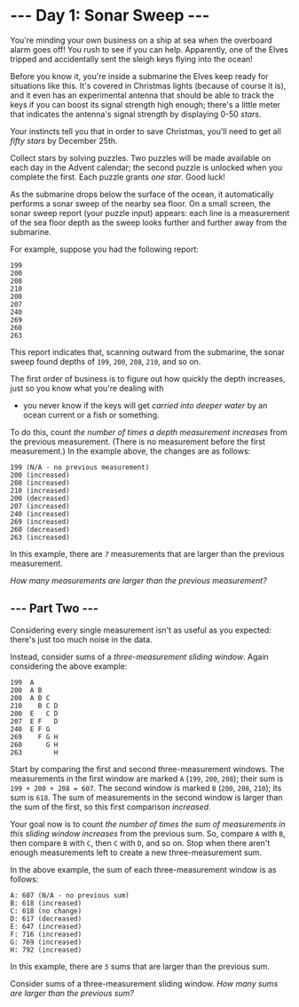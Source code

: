 # --- Day 1: Sonar Sweep ---

You're minding your own business on a ship at sea when the overboard alarm goes off! You rush to see if you can help.
Apparently, one of the Elves tripped and accidentally sent the sleigh keys flying into the ocean!

Before you know it, you're inside a submarine the Elves keep ready for situations like this. It's covered in Christmas
lights (because of course it is), and it even has an experimental antenna that should be able to track the keys if you
can boost its signal strength high enough; there's a little meter that indicates the antenna's signal strength by
displaying 0-50 *stars*.

Your instincts tell you that in order to save Christmas, you'll need to get all *fifty stars* by December 25th.

Collect stars by solving puzzles.  Two puzzles will be made available on each day in the Advent calendar; the second
puzzle is unlocked when you complete the first.  Each puzzle grants *one star*. Good luck!

As the submarine drops below the surface of the ocean, it automatically performs a sonar sweep of the nearby sea floor.
On a small screen, the sonar sweep report (your puzzle input) appears: each line is a measurement of the sea floor depth
as the sweep looks further and further away from the submarine.

For example, suppose you had the following report:

```
199
200
208
210
200
207
240
269
260
263

```

This report indicates that, scanning outward from the submarine, the sonar sweep found depths of `199`, `200`, `208`,
`210`, and so on.

The first order of business is to figure out how quickly the depth increases, just so you know what you're dealing with
- you never know if the keys will get *carried into deeper water* by an ocean current or a fish or something.

To do this, count *the number of times a depth measurement increases* from the previous measurement. (There is no
measurement before the first measurement.) In the example above, the changes are as follows:

```
199 (N/A - no previous measurement)
200 (increased)
208 (increased)
210 (increased)
200 (decreased)
207 (increased)
240 (increased)
269 (increased)
260 (decreased)
263 (increased)

```

In this example, there are *`7`* measurements that are larger than the previous measurement.

*How many measurements are larger than the previous measurement?*

## --- Part Two ---

Considering every single measurement isn't as useful as you expected: there's just too much noise in the data.

Instead, consider sums of a *three-measurement sliding window*.  Again considering the above example:

```
199  A
200  A B
208  A B C
210    B C D
200  E   C D
207  E F   D
240  E F G
269    F G H
260      G H
263        H

```

Start by comparing the first and second three-measurement windows. The measurements in the first window are marked `A`
(`199`, `200`, `208`); their sum is `199 + 200 + 208 = 607`. The second window is marked `B` (`200`, `208`, `210`); its
sum is `618`. The sum of measurements in the second window is larger than the sum of the first, so this first comparison
*increased*.

Your goal now is to count *the number of times the sum of measurements in this sliding window increases* from the
previous sum. So, compare `A` with `B`, then compare `B` with `C`, then `C` with `D`, and so on. Stop when there aren't
enough measurements left to create a new three-measurement sum.

In the above example, the sum of each three-measurement window is as follows:

```
A: 607 (N/A - no previous sum)
B: 618 (increased)
C: 618 (no change)
D: 617 (decreased)
E: 647 (increased)
F: 716 (increased)
G: 769 (increased)
H: 792 (increased)

```

In this example, there are *`5`* sums that are larger than the previous sum.

Consider sums of a three-measurement sliding window. *How many sums are larger than the previous sum?*



